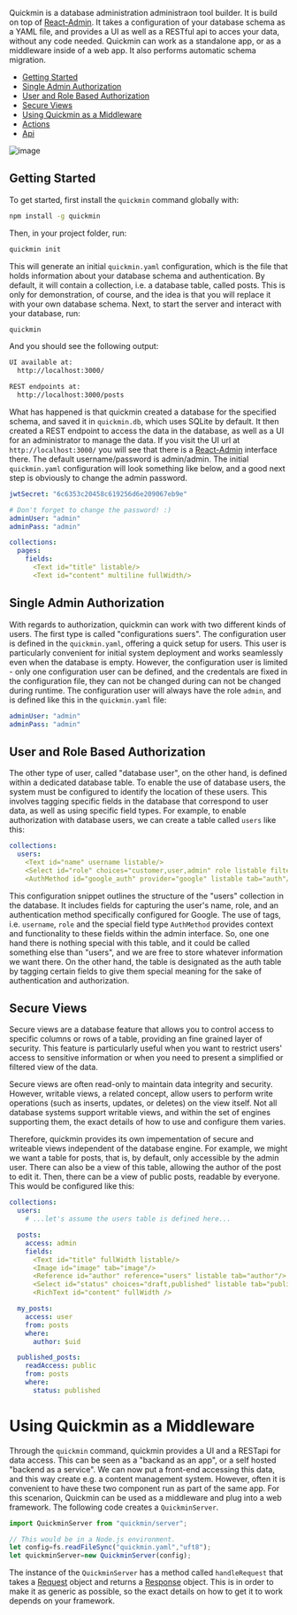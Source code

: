 Quickmin is a database administration administraon tool builder. It is build on top of [React-Admin](https://marmelab.com/react-admin/). It takes a configuration of
your database schema as a YAML file, and provides a UI as well as a RESTful api to acces your data, without any code needed. Quickmin can work as a standalone app, or as a middleware inside of a web app. It also performs automatic schema migration.

* [Getting Started](#getting-started)
* [Single Admin Authorization](#single-admin-authorization)
* [User and Role Based Authorization](#user-and-role-based-authorization)
* [Secure Views](#secure-views)
* [Using Quickmin as a Middleware](#using-quickmin-as-a-middleware)
* [Actions](#actions)
* [Api](#api)

![image](https://github.com/limikael/quickmin/assets/902911/16956344-32cb-4f23-888c-01823be6d3fe)

## Getting Started
To get started, first install the `quickmin` command globally with:

```bash
npm install -g quickmin
```

Then, in your project folder, run:

```bash
quickmin init
```

This will generate an initial `quickmin.yaml` configuration, which is the file that holds information
about your database schema and authentication. By default, it will contain a collection, i.e. a database
table, called posts. This is only for demonstration, of course, and the idea is that you will replace it with
your own database schema. Next, to start the server and interact with your database, run:

```bash
quickmin
```

And you should see the following output:

```bash
UI available at:
  http://localhost:3000/

REST endpoints at:
  http://localhost:3000/posts
```

What has happened is that quickmin created a database for the specified schema, and saved it in `quickmin.db`, which uses SQLite by default.
It then created a REST endpoint to access the data in the database, as well as a UI for an administrator to manage the data. If you visit the UI url at
`http://localhost:3000/` you will see that there is a [React-Admin](https://marmelab.com/react-admin/) interface there. The default username/password is admin/admin.
The initial `quickmin.yaml` configuration will look something like below, and a good next step is obviously to change the admin password.

```yaml
jwtSecret: "6c6353c20458c619256d6e209067eb9e"

# Don't forget to change the password! :)
adminUser: "admin"
adminPass: "admin"

collections:
  pages:
    fields:
      <Text id="title" listable/>
      <Text id="content" multiline fullWidth/>
```

## Single Admin Authorization
With regards to authorization, quickmin can work with two different kinds of users. The first type is called "configurations suers". The configuration user is defined in the `quickmin.yaml`, offering a quick setup for users. This user is particularly convenient for initial system deployment and works seamlessly even when the database is empty. However, the configuration user is limited - only one configuration user can be defined, and the credentals are fixed in the configuration file, they can not be changed during can not be changed during runtime. The configuration user will always have the role `admin`, and is defined like this in the `quickmin.yaml` file:

```yaml
adminUser: "admin"
adminPass: "admin"
```

## User and Role Based Authorization
The other type of user, called "database user", on the other hand, is defined within a dedicated database table. To enable the use of database users, the system must be configured to identify the location of these users. This involves tagging specific fields in the database that correspond to user data, as well as using specific
field types. For example, to enable authorization with database users, we can create a table called `users` like this:

```yaml
collections:
  users:
    <Text id="name" username listable/>
    <Select id="role" choices="customer,user,admin" role listable filter/>
    <AuthMethod id="google_auth" provider="google" listable tab="auth"/>
```

This configuration snippet outlines the structure of the "users" collection in the database. It includes fields for capturing the user's name, role, and an authentication method specifically configured for Google. The use of tags, i.e. `username`, `role` and the special field type `AuthMethod` provides context and functionality to these fields within the admin interface. So, one one hand there is nothing special with this table, and it could be called something else than "users", and we are free to store whatever information we want there. On the other hand, the table is designated as the auth table by tagging certain fields to give them special meaning for the sake of
authentication and authorization.

## Secure Views
Secure views are a database feature that allows you to control access to specific columns or rows of a table, providing an fine grained layer of security. This feature is particularly useful when you want to restrict users' access to sensitive information or when you need to present a simplified or filtered view of the data.

Secure views are often read-only to maintain data integrity and security. However, writable views, a related concept, allow users to perform write operations (such as inserts, updates, or deletes) on the view itself. Not all database systems support writable views, and within the set of engines supporting them, the exact details of how to use and configure them varies.

Therefore, quickmin provides its own impementation of secure and writeable views independent of the database engine. For example, we might we want a table for posts, that is, by default, only accessible by the admin user. There can also be a view of this table, allowing the author of the post to edit it. Then, there can be a view of public posts, readable by everyone. This would be configured like this:

```yaml
collections:
  users:
    # ...let's assume the users table is defined here...

  posts:
    access: admin
    fields:
      <Text id="title" fullWidth listable/>
      <Image id="image" tab="image"/>
      <Reference id="author" reference="users" listable tab="author"/>
      <Select id="status" choices="draft,published" listable tab="publication"/>
      <RichText id="content" fullWidth />

  my_posts:
    access: user
    from: posts
    where:
      author: $uid

  published_posts:
    readAccess: public
    from: posts
    where:
      status: published
```

# Using Quickmin as a Middleware
Through the `quickmin` command, quickmin provides a UI and a RESTapi for data access. This can be seen as a "backand as an app", or a self hosted "backend as a service". We can now put a front-end accessing this data, and this way create e.g. a content management system. However, often it is convenient to have these two component run as part of the same app. For this scenarion, Quickmin can be used as a middleware and plug into a web framework. The following code creates a `QuickminServer`.

```javascript
import QuickminServer from "quickmin/server";

// This would be in a Node.js environment. 
let config=fs.readFileSync("quickmin.yaml","uft8");
let quickminServer=new QuickminServer(config);
```

The instance of the `QuickminServer` has a method called `handleRequest` that takes a [Request](https://developer.mozilla.org/en-US/docs/Web/API/Request) object and returns a [Response](https://developer.mozilla.org/en-US/docs/Web/API/Response) object. This is in order to make it as generic as possible, so the exact details on how to get it to work depends on your framework.
